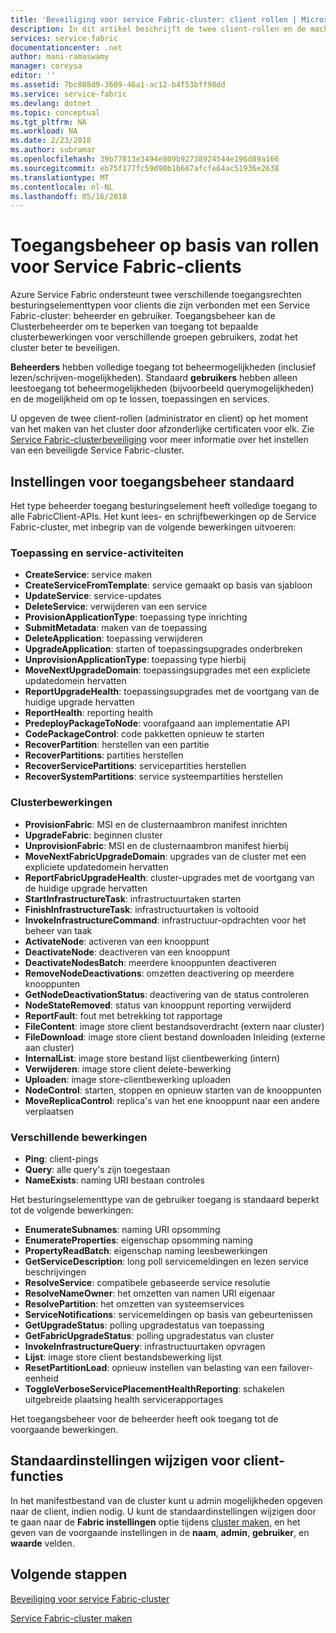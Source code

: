 ```yaml
---
title: 'Beveiliging voor service Fabric-cluster: client rollen | Microsoft Docs'
description: In dit artikel beschrijft de twee client-rollen en de machtigingen die aan de rollen.
services: service-fabric
documentationcenter: .net
author: mani-ramaswamy
manager: coreysa
editor: ''
ms.assetid: 7bc808d9-3609-46a1-ac12-b4f53bff98dd
ms.service: service-fabric
ms.devlang: dotnet
ms.topic: conceptual
ms.tgt_pltfrm: NA
ms.workload: NA
ms.date: 2/23/2018
ms.author: subramar
ms.openlocfilehash: 39b77813e3494e809b92738924544e196d89a166
ms.sourcegitcommit: eb75f177fc59d90b1b667afcfe64ac51936e2638
ms.translationtype: MT
ms.contentlocale: nl-NL
ms.lasthandoff: 05/16/2018
---
```

# <a name="role-based-access-control-for-service-fabric-clients"></a>Toegangsbeheer op basis van rollen voor Service Fabric-clients
Azure Service Fabric ondersteunt twee verschillende toegangsrechten besturingselementtypen voor clients die zijn verbonden met een Service Fabric-cluster: beheerder en gebruiker. Toegangsbeheer kan de Clusterbeheerder om te beperken van toegang tot bepaalde clusterbewerkingen voor verschillende groepen gebruikers, zodat het cluster beter te beveiligen.  

**Beheerders** hebben volledige toegang tot beheermogelijkheden (inclusief lezen/schrijven-mogelijkheden). Standaard **gebruikers** hebben alleen leestoegang tot beheermogelijkheden (bijvoorbeeld querymogelijkheden) en de mogelijkheid om op te lossen, toepassingen en services.

U opgeven de twee client-rollen (administrator en client) op het moment van het maken van het cluster door afzonderlijke certificaten voor elk. Zie [Service Fabric-clusterbeveiliging](service-fabric-cluster-security.md) voor meer informatie over het instellen van een beveiligde Service Fabric-cluster.

## <a name="default-access-control-settings"></a>Instellingen voor toegangsbeheer standaard
Het type beheerder toegang besturingselement heeft volledige toegang to alle FabricClient-APIs. Het kunt lees- en schrijfbewerkingen op de Service Fabric-cluster, met inbegrip van de volgende bewerkingen uitvoeren:

### <a name="application-and-service-operations"></a>Toepassing en service-activiteiten
* **CreateService**: service maken                             
* **CreateServiceFromTemplate**: service gemaakt op basis van sjabloon                             
* **UpdateService**: service-updates                             
* **DeleteService**: verwijderen van een service                             
* **ProvisionApplicationType**: toepassing type inrichting                             
* **SubmitMetadata**: maken van de toepassing                               
* **DeleteApplication**: toepassing verwijderen                             
* **UpgradeApplication**: starten of toepassingsupgrades onderbreken                             
* **UnprovisionApplicationType**: toepassing type hierbij                             
* **MoveNextUpgradeDomain**: toepassingsupgrades met een expliciete updatedomein hervatten                             
* **ReportUpgradeHealth**: toepassingsupgrades met de voortgang van de huidige upgrade hervatten                             
* **ReportHealth**: reporting health                             
* **PredeployPackageToNode**: voorafgaand aan implementatie API                            
* **CodePackageControl**: code pakketten opnieuw te starten                             
* **RecoverPartition**: herstellen van een partitie                             
* **RecoverPartitions**: partities herstellen                             
* **RecoverServicePartitions**: servicepartities herstellen                             
* **RecoverSystemPartitions**: service systeempartities herstellen                             

### <a name="cluster-operations"></a>Clusterbewerkingen
* **ProvisionFabric**: MSI en de clusternaambron manifest inrichten                             
* **UpgradeFabric**: beginnen cluster                             
* **UnprovisionFabric**: MSI en de clusternaambron manifest hierbij                         
* **MoveNextFabricUpgradeDomain**: upgrades van de cluster met een expliciete updatedomein hervatten                             
* **ReportFabricUpgradeHealth**: cluster-upgrades met de voortgang van de huidige upgrade hervatten                             
* **StartInfrastructureTask**: infrastructuurtaken starten                             
* **FinishInfrastructureTask**: infrastructuurtaken is voltooid                             
* **InvokeInfrastructureCommand**: infrastructuur-opdrachten voor het beheer van taak                              
* **ActivateNode**: activeren van een knooppunt                             
* **DeactivateNode**: deactiveren van een knooppunt                             
* **DeactivateNodesBatch**: meerdere knooppunten deactiveren                             
* **RemoveNodeDeactivations**: omzetten deactivering op meerdere knooppunten                             
* **GetNodeDeactivationStatus**: deactivering van de status controleren                             
* **NodeStateRemoved**: status van knooppunt reporting verwijderd                             
* **ReportFault**: fout met betrekking tot rapportage                             
* **FileContent**: image store client bestandsoverdracht (extern naar cluster)                             
* **FileDownload**: image store client bestand downloaden Inleiding (externe aan cluster)                             
* **InternalList**: image store bestand lijst clientbewerking (intern)                             
* **Verwijderen**: image store client delete-bewerking                              
* **Uploaden**: image store-clientbewerking uploaden                             
* **NodeControl**: starten, stoppen en opnieuw starten van de knooppunten                             
* **MoveReplicaControl**: replica's van het ene knooppunt naar een andere verplaatsen                             

### <a name="miscellaneous-operations"></a>Verschillende bewerkingen
* **Ping**: client-pings                             
* **Query**: alle query's zijn toegestaan
* **NameExists**: naming URI bestaan controles                             

Het besturingselementtype van de gebruiker toegang is standaard beperkt tot de volgende bewerkingen: 

* **EnumerateSubnames**: naming URI opsomming                             
* **EnumerateProperties**: eigenschap opsomming naming                             
* **PropertyReadBatch**: eigenschap naming leesbewerkingen                             
* **GetServiceDescription**: long poll servicemeldingen en lezen service beschrijvingen                             
* **ResolveService**: compatibele gebaseerde service resolutie                             
* **ResolveNameOwner**: het omzetten van namen URI eigenaar                             
* **ResolvePartition**: het omzetten van systeemservices                             
* **ServiceNotifications**: servicemeldingen op basis van gebeurtenissen                             
* **GetUpgradeStatus**: polling upgradestatus van toepassing                             
* **GetFabricUpgradeStatus**: polling upgradestatus van cluster                             
* **InvokeInfrastructureQuery**: infrastructuurtaken opvragen                             
* **Lijst**: image store client bestandsbewerking lijst                             
* **ResetPartitionLoad**: opnieuw instellen van belasting van een failover-eenheid                             
* **ToggleVerboseServicePlacementHealthReporting**: schakelen uitgebreide plaatsing health servicerapportages                             

Het toegangsbeheer voor de beheerder heeft ook toegang tot de voorgaande bewerkingen.

## <a name="changing-default-settings-for-client-roles"></a>Standaardinstellingen wijzigen voor client-functies
In het manifestbestand van de cluster kunt u admin mogelijkheden opgeven naar de client, indien nodig. U kunt de standaardinstellingen wijzigen door te gaan naar de **Fabric instellingen** optie tijdens [cluster maken](service-fabric-cluster-creation-via-portal.md), en het geven van de voorgaande instellingen in de **naam**, **admin**, **gebruiker**, en **waarde** velden.

## <a name="next-steps"></a>Volgende stappen
[Beveiliging voor service Fabric-cluster](service-fabric-cluster-security.md)

[Service Fabric-cluster maken](service-fabric-cluster-creation-via-portal.md)

